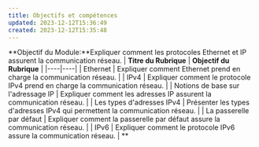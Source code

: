 ```yaml
---
title: Objectifs et compétences
updated: 2023-12-12T15:36:49
created: 2023-12-12T15:35:48
---
```


**Objectif du Module:**Expliquer comment les protocoles Ethernet et IP assurent la communication réseau.
| **Titre du Rubrique** | **Objectif du Rubrique** |
|----|----|
| Ethernet | Expliquer comment Ethernet prend en charge la communication réseau. |
| IPv4 | Expliquer comment le protocole IPv4 prend en charge la communication réseau. |
| Notions de base sur l'adressage IP | Expliquer comment les adresses IP assurent la communication réseau. |
| Les types d'adresses IPv4 | Présenter les types d'adresses IPv4 qui permettent la communication réseau. |
| La passerelle par défaut | Expliquer comment la passerelle par défaut assure la communication réseau. |
| IPv6 | Expliquer comment le protocole IPv6 assure la communication réseau. |
**
